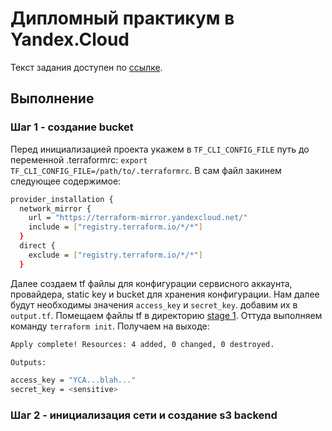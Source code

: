 # Дипломный практикум в Yandex.Cloud

Текст задания доступен по [ссылке](https://github.com/netology-code/devops-diplom-yandexcloud/blob/main/README.md).

## Выполнение

### Шаг 1 - создание bucket 

Перед инициализацией проекта укажем в `TF_CLI_CONFIG_FILE` путь до переменной .terraformrc: `export TF_CLI_CONFIG_FILE=/path/to/.terraformrc`. В сам файл закинем  следующее содержимое:  

```bash
provider_installation {
  network_mirror {
    url = "https://terraform-mirror.yandexcloud.net/"
    include = ["registry.terraform.io/*/*"]
  }
  direct {
    exclude = ["registry.terraform.io/*/*"]
  }
```
Далее создаем tf файлы для конфигурации сервисного аккаунта, провайдера, static key и bucket для хранения конфигурации. Нам далее будут необходимы значения `access_key` и `secret_key`. добавим их в `output.tf`. Помещаем файлы tf в директорию [stage 1](infrastructure/stage_1). 
Оттуда выполняем команду `terraform init`. Получаем на выходе:

```bash
Apply complete! Resources: 4 added, 0 changed, 0 destroyed.

Outputs:

access_key = "YCA...blah..."
secret_key = <sensitive>
```

### Шаг 2 - инициализация сети и создание s3 backend
